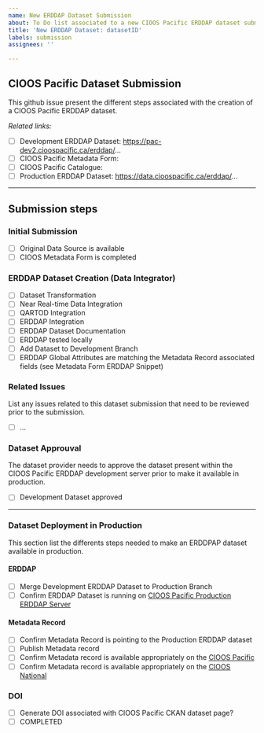 ```yaml
---
name: New ERDDAP Dataset Submission
about: To Do list associated to a new CIOOS Pacific ERDDAP dataset submission.
title: 'New ERDDAP Dataset: datasetID'
labels: submission
assignees: ''

---
```


## CIOOS Pacific Dataset Submission
This github issue present the different steps associated with the creation of a CIOOS Pacific ERDDAP dataset.

*Related links:*
- [ ] Development ERDDAP Dataset: https://pac-dev2.cioospacific.ca/erddap/...
- [ ] CIOOS Pacific Metadata Form:
- [ ] CIOOS Pacific Catalogue:
- [ ] Production ERDDAP Dataset: https://data.cioospacific.ca/erddap/...
--------

## Submission steps
### Initial Submission
- [ ] Original Data Source is available
- [ ] CIOOS Metadata Form is completed

### ERDDAP Dataset Creation (Data Integrator)
- [ ] Dataset Transformation
- [ ] Near Real-time Data Integration
- [ ] QARTOD Integration
- [ ] ERDDAP Integration
- [ ] ERDDAP Dataset Documentation
- [ ] ERDDAP tested locally
- [ ] Add Dataset to Development Branch
- [ ] ERDDAP Global Attributes are matching the Metadata Record associated fields (see Metadata Form ERDDAP Snippet)

### Related Issues
List any issues related to this dataset submission that need to be reviewed prior to the submission.
- [ ] ...

### Dataset Approuval
The dataset provider needs to approve the dataset present within the CIOOS Pacific ERDDAP development server prior to make it available in production.
- [ ] Development Dataset approved

-----
### Dataset Deployment in Production
This section list the differents steps needed to make an ERDDPAP dataset available in production.

#### ERDDAP
- [ ] Merge Development  ERDDAP Dataset to Production Branch
- [ ] Confirm ERDDAP Dataset is running on [CIOOS Pacific Production ERDDAP Server](https://data.cioospacific.ca/erddap/index.html)
#### Metadata Record
- [ ] Confirm Metadata Record is pointing to the Production ERDDAP dataset
- [ ] Publish Metadata record
- [ ] Confirm Metadata record is available appropriately on the [CIOOS Pacific](https://catalogue.cioospacific.ca/dataset)
- [ ] Confirm Metadata record is available appropriately on the [CIOOS National](https://catalogue.cioos.ca/dataset)

### DOI
- [ ] Generate DOI associated with CIOOS Pacific CKAN dataset page?
- [ ] COMPLETED
